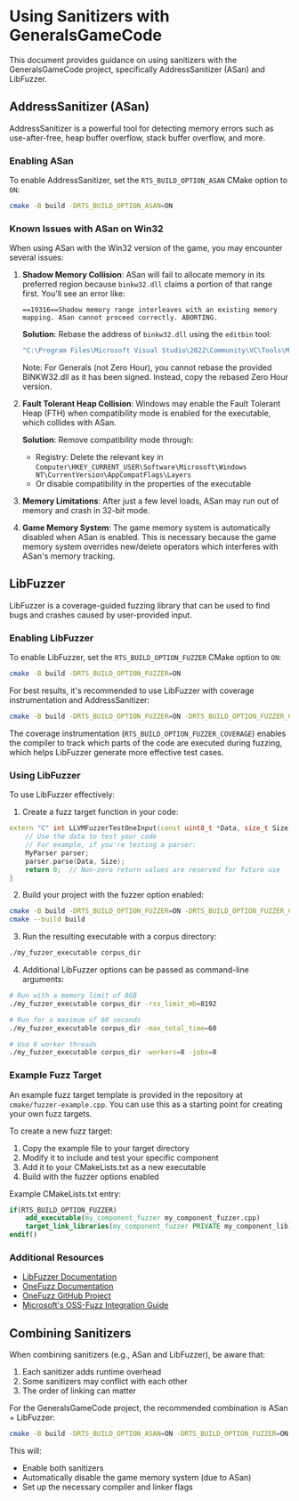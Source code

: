 # Using Sanitizers with GeneralsGameCode

This document provides guidance on using sanitizers with the GeneralsGameCode project, specifically AddressSanitizer (ASan) and LibFuzzer.

## AddressSanitizer (ASan)

AddressSanitizer is a powerful tool for detecting memory errors such as use-after-free, heap buffer overflow, stack buffer overflow, and more.

### Enabling ASan

To enable AddressSanitizer, set the `RTS_BUILD_OPTION_ASAN` CMake option to `ON`:

```bash
cmake -B build -DRTS_BUILD_OPTION_ASAN=ON
```

### Known Issues with ASan on Win32

When using ASan with the Win32 version of the game, you may encounter several issues:

1. **Shadow Memory Collision**: ASan will fail to allocate memory in its preferred region because `binkw32.dll` claims a portion of that range first. You'll see an error like:

   ```
   ==19316==Shadow memory range interleaves with an existing memory mapping. ASan cannot proceed correctly. ABORTING.
   ```

   **Solution**: Rebase the address of `binkw32.dll` using the `editbin` tool:

   ```bash
   "C:\Program Files\Microsoft Visual Studio\2022\Community\VC\Tools\MSVC\14.43.34808\bin\Hostx64\x86\editbin.exe" /REBASE:BASE=0x40000000 BINKW32.DLL
   ```

   Note: For Generals (not Zero Hour), you cannot rebase the provided BINKW32.dll as it has been signed. Instead, copy the rebased Zero Hour version.

2. **Fault Tolerant Heap Collision**: Windows may enable the Fault Tolerant Heap (FTH) when compatibility mode is enabled for the executable, which collides with ASan.

   **Solution**: Remove compatibility mode through:
   - Registry: Delete the relevant key in `Computer\HKEY_CURRENT_USER\Software\Microsoft\Windows NT\CurrentVersion\AppCompatFlags\Layers`
   - Or disable compatibility in the properties of the executable

3. **Memory Limitations**: After just a few level loads, ASan may run out of memory and crash in 32-bit mode.

4. **Game Memory System**: The game memory system is automatically disabled when ASan is enabled. This is necessary because the game memory system overrides new/delete operators which interferes with ASan's memory tracking.

## LibFuzzer

LibFuzzer is a coverage-guided fuzzing library that can be used to find bugs and crashes caused by user-provided input.

### Enabling LibFuzzer

To enable LibFuzzer, set the `RTS_BUILD_OPTION_FUZZER` CMake option to `ON`:

```bash
cmake -B build -DRTS_BUILD_OPTION_FUZZER=ON
```

For best results, it's recommended to use LibFuzzer with coverage instrumentation and AddressSanitizer:

```bash
cmake -B build -DRTS_BUILD_OPTION_FUZZER=ON -DRTS_BUILD_OPTION_FUZZER_COVERAGE=ON -DRTS_BUILD_OPTION_ASAN=ON
```

The coverage instrumentation (`RTS_BUILD_OPTION_FUZZER_COVERAGE`) enables the compiler to track which parts of the code are executed during fuzzing, which helps LibFuzzer generate more effective test cases.

### Using LibFuzzer

To use LibFuzzer effectively:

1. Create a fuzz target function in your code:

```cpp
extern "C" int LLVMFuzzerTestOneInput(const uint8_t *Data, size_t Size) {
    // Use the data to test your code
    // For example, if you're testing a parser:
    MyParser parser;
    parser.parse(Data, Size);
    return 0;  // Non-zero return values are reserved for future use
}
```

2. Build your project with the fuzzer option enabled:

```bash
cmake -B build -DRTS_BUILD_OPTION_FUZZER=ON -DRTS_BUILD_OPTION_FUZZER_COVERAGE=ON
cmake --build build
```

3. Run the resulting executable with a corpus directory:

```bash
./my_fuzzer_executable corpus_dir
```

4. Additional LibFuzzer options can be passed as command-line arguments:

```bash
# Run with a memory limit of 8GB
./my_fuzzer_executable corpus_dir -rss_limit_mb=8192

# Run for a maximum of 60 seconds
./my_fuzzer_executable corpus_dir -max_total_time=60

# Use 8 worker threads
./my_fuzzer_executable corpus_dir -workers=8 -jobs=8
```

### Example Fuzz Target

An example fuzz target template is provided in the repository at `cmake/fuzzer-example.cpp`. You can use this as a starting point for creating your own fuzz targets.

To create a new fuzz target:

1. Copy the example file to your target directory
2. Modify it to include and test your specific component
3. Add it to your CMakeLists.txt as a new executable
4. Build with the fuzzer options enabled

Example CMakeLists.txt entry:

```cmake
if(RTS_BUILD_OPTION_FUZZER)
    add_executable(my_component_fuzzer my_component_fuzzer.cpp)
    target_link_libraries(my_component_fuzzer PRIVATE my_component_lib)
endif()
```

### Additional Resources

- [LibFuzzer Documentation](https://llvm.org/docs/LibFuzzer.html)
- [OneFuzz Documentation](https://www.microsoft.com/research/project/project-onefuzz/)
- [OneFuzz GitHub Project](https://github.com/microsoft/onefuzz)
- [Microsoft's OSS-Fuzz Integration Guide](https://github.com/microsoft/onefuzz/blob/main/docs/using-libfuzzer.md)

## Combining Sanitizers

When combining sanitizers (e.g., ASan and LibFuzzer), be aware that:

1. Each sanitizer adds runtime overhead
2. Some sanitizers may conflict with each other
3. The order of linking can matter

For the GeneralsGameCode project, the recommended combination is ASan + LibFuzzer:

```bash
cmake -B build -DRTS_BUILD_OPTION_ASAN=ON -DRTS_BUILD_OPTION_FUZZER=ON
```

This will:
- Enable both sanitizers
- Automatically disable the game memory system (due to ASan)
- Set up the necessary compiler and linker flags